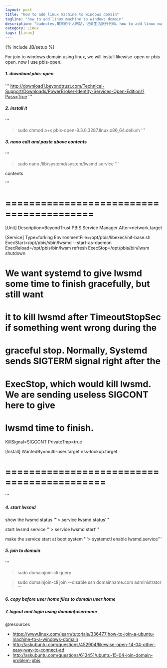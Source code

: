```yaml
---
layout: post
title: "how to add linux machine to windows domain"
tagline: "how to add linux machine to windows domain"
description: "badnotes,萬軍的个人网站，记录生活旅行代码。how to add linux machine to windows domain"
category: Linux
tags: [Linux]
---
```

{% include JB/setup %}

For join to windows domain using linux, we will install likewise-open or pbis-open. now I use pbis-open.


##### 1. download pbis-open

'''
http://download1.beyondtrust.com/Technical-Support/Downloads/PowerBroker-Identity-Services-Open-Edition/?Pass=True
'''


##### 2. install it

'''
> sudo chmod a+x pbis-open-8.3.0.3287.linux.x86_64.deb.sh
'''

##### 3. nano edit and paste above contents

'''
> sudo nano /lib/systemd/system/lwsmd.service
'''

contents

'''
# =========================================
[Unit]
Description=BeyondTrust PBIS Service Manager
After=network.target

[Service]
Type=forking
EnvironmentFile=/opt/pbis/libexec/init-base.sh
ExecStart=/opt/pbis/sbin/lwsmd --start-as-daemon
ExecReload=/opt/pbis/bin/lwsm refresh
ExecStop=/opt/pbis/bin/lwsm shutdown
# We want systemd to give lwsmd some time to finish gracefully, but still want
# it to kill lwsmd after TimeoutStopSec if something went wrong during the
# graceful stop. Normally, Systemd sends SIGTERM signal right after the
# ExecStop, which would kill lwsmd. We are sending useless SIGCONT here to give
# lwsmd time to finish.
KillSignal=SIGCONT
PrivateTmp=true

[Install]
WantedBy=multi-user.target nss-lookup.target
# ===========================================
'''

##### 4. start lwsmd

show the lwsmd status '''> service lwsmd status'''

start lwsmd service '''> service lwsmd start'''

make the service start at boot system '''> systemctl enable lwsmd.service'''


##### 5. join to domain

'''
> sudo domainjoin-cli query

> sudo domainjoin-cli join --disable ssh domainname.com administrator
'''

##### 6. copy before user home files to domain user home 

##### 7. logout and login using domain\username



@resources

* https://www.linux.com/learn/tutorials/336477:how-to-join-a-ubuntu-machine-to-a-windows-domain
* http://askubuntu.com/questions/452904/likewise-open-14-04-other-easy-way-to-connect-ad
* http://askubuntu.com/questions/613451/ubuntu-15-04-join-domain-problem-pbis
